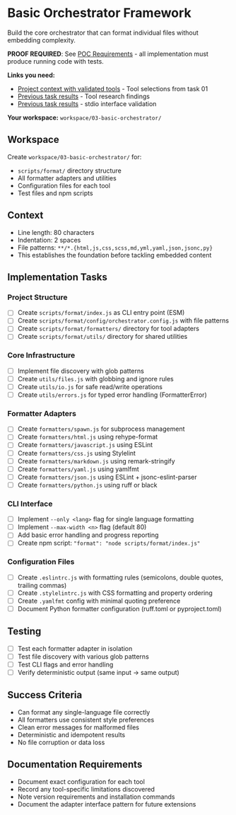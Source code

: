 # Basic Orchestrator Framework

Build the core orchestrator that can format individual files without embedding complexity.

**PROOF REQUIRED**: See [POC Requirements](../poc-requirements.md) - all implementation must produce running code with tests.

**Links you need:**
- [Project context with validated tools](../project-context.md) - Tool selections from task 01
- [Previous task results](../../workspace/01-tool-research/) - Tool research findings  
- [Previous task results](../../workspace/02-stdio-validation/) - stdio interface validation

**Your workspace:** `workspace/03-basic-orchestrator/`

## Workspace
Create `workspace/03-basic-orchestrator/` for:
- `scripts/format/` directory structure
- All formatter adapters and utilities
- Configuration files for each tool
- Test files and npm scripts

## Context
- Line length: 80 characters
- Indentation: 2 spaces
- File patterns: `**/*.{html,js,css,scss,md,yml,yaml,json,jsonc,py}`
- This establishes the foundation before tackling embedded content

## Implementation Tasks

### Project Structure
- [ ] Create `scripts/format/index.js` as CLI entry point (ESM)
- [ ] Create `scripts/format/config/orchestrator.config.js` with file patterns
- [ ] Create `scripts/format/formatters/` directory for tool adapters
- [ ] Create `scripts/format/utils/` directory for shared utilities

### Core Infrastructure
- [ ] Implement file discovery with glob patterns
- [ ] Create `utils/files.js` with globbing and ignore rules
- [ ] Create `utils/io.js` for safe read/write operations
- [ ] Create `utils/errors.js` for typed error handling (FormatterError)

### Formatter Adapters
- [ ] Create `formatters/spawn.js` for subprocess management
- [ ] Create `formatters/html.js` using rehype-format
- [ ] Create `formatters/javascript.js` using ESLint
- [ ] Create `formatters/css.js` using Stylelint  
- [ ] Create `formatters/markdown.js` using remark-stringify
- [ ] Create `formatters/yaml.js` using yamlfmt
- [ ] Create `formatters/json.js` using ESLint + jsonc-eslint-parser
- [ ] Create `formatters/python.js` using ruff or black

### CLI Interface
- [ ] Implement `--only <lang>` flag for single language formatting
- [ ] Implement `--max-width <n>` flag (default 80)
- [ ] Add basic error handling and progress reporting
- [ ] Create npm script: `"format": "node scripts/format/index.js"`

### Configuration Files
- [ ] Create `.eslintrc.js` with formatting rules (semicolons, double quotes, trailing commas)
- [ ] Create `.stylelintrc.js` with CSS formatting and property ordering
- [ ] Create `.yamlfmt` config with minimal quoting preference
- [ ] Document Python formatter configuration (ruff.toml or pyproject.toml)

## Testing
- [ ] Test each formatter adapter in isolation
- [ ] Test file discovery with various glob patterns
- [ ] Test CLI flags and error handling
- [ ] Verify deterministic output (same input → same output)

## Success Criteria
- Can format any single-language file correctly
- All formatters use consistent style preferences
- Clean error messages for malformed files
- Deterministic and idempotent results
- No file corruption or data loss

## Documentation Requirements
- Document exact configuration for each tool
- Record any tool-specific limitations discovered
- Note version requirements and installation commands
- Document the adapter interface pattern for future extensions